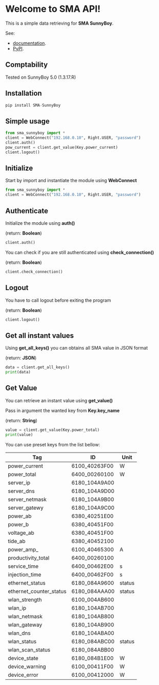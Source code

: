 # Welcome to SMA API!
This is a simple data retrieving for **SMA SunnyBoy**.

See:
  - [documentation](https://sma-sunnyboy.readthedocs.io/en/latest/sma_sunnyboy.html).
  - [PyPI](https://pypi.org/project/SMA-SunnyBoy/).

## Comptability
Tested on SunnyBoy 5.0 (1.3.17.R)

## Installation
```py
pip install SMA-SunnyBoy
```

## Simple usage

```py
from sma_sunnyboy import *
client = WebConnect("192.168.0.10", Right.USER, "password")
client.auth()
pow_current = client.get_value(Key.power_current)
client.logout()
```

## Initialize
Start by import and instantiate the module using **WebConnect**

```py
from sma_sunnyboy import *
client = WebConnect("192.168.0.10", Right.USER, "password")
```

## Authenticate
Initialize the module using **auth()**

(return: **Boolean**)
```py
client.auth()
```

You can check if you are still authenticated using **check_connection()**

(return: **Boolean**)
```py
client.check_connection()
```

## Logout
You have to call logout before exiting the program

(return: **Boolean**)
```py
client.logout()
```

## Get all instant values
Using **get_all_keys()** you can obtains all SMA value in JSON format

(return: **JSON**)

```py
data = client.get_all_keys()
print(data)
```

## Get Value
You can retrieve an instant value using **get_value()**

Pass in argument the wanted key from **Key.key_name**

(return: **String**)

```py
value = client.get_value(Key.power_total)
print(value)
```

You can use preset keys from the list bellow:

| Tag                     | ID            | Unit   |
|-------------------------|---------------|--------|
| power_current           | 6100_40263F00 | W      |
| power_total             | 6400_00260100 | W      |
| server_ip               | 6180_104A9A00 |        |
| server_dns              | 6180_104A9D00 |        |
| server_netmask          | 6180_104A9B00 |        |
| server_gatewy           | 6180_104A9C00 |        |
| power_ab                | 6380_40251E00 |        |
| power_b                 | 6380_40451F00 |        |
| voltage_ab              | 6380_40451F00 |        |
| tide_ab                 | 6380_40452100 |        |
| power_amp_              | 6100_40465300 | A      |
| productivity_total      | 6400_00260100 |        |
| service_time            | 6400_00462E00 | s      |
| injection_time          | 6400_00462F00 | s      |
| ethernet_status         | 6180_084A9600 | status |
| ethernet_counter_status | 6180_084AAA00 | status |
| wlan_strength           | 6100_004AB600 |        |
| wlan_ip                 | 6180_104AB700 |        |
| wlan_netmask            | 6180_104AB800 |        |
| wlan_gateway            | 6180_104AB900 |        |
| wlan_dns                | 6180_104ABA00 |        |
| wlan_status             | 6180_084ABC00 | status |
| wlan_scan_status        | 6180_084ABB00 |        |
| device_state            | 6180_084B1E00 | W      |
| device_warning          | 6100_00411F00 | W      |
| device_error            | 6100_00412000 | W      |
